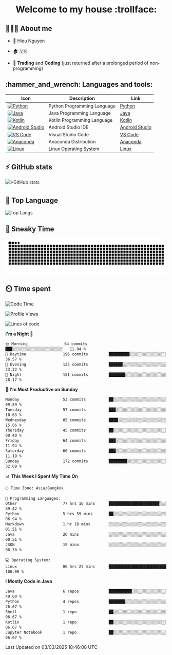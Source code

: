<h1 align="center">Welcome to my house :trollface:</h1>

<h2 align="left">👨🏻‍💻 About me</h2>

- 🪪 Hieu Nguyen

- 🏠 🇻🇳

- 📄 **Trading** and **Coding** (just returned after a prolonged period of non-programming)


<h2 align="left">:hammer_and_wrench: Languages and tools:</h2>

| Icon | Description | Link |
|---|---|---|
| [![Python](https://skillicons.dev/icons?i=python)](https://www.python.org/) | Python Programming Language | [Python](https://www.python.org/) |
| [![Java](https://skillicons.dev/icons?i=java)](https://www.java.com/) | Java Programming Language | [Java](https://www.java.com/) | 
| [![Kotlin](https://skillicons.dev/icons?i=kotlin)](https://kotlinlang.org/) | Kotlin Programming Language | [Kotlin](https://kotlinlang.org/) |
| [![Android Studio](https://skillicons.dev/icons?i=androidstudio)](https://developer.android.com/studio) | Android Studio IDE | [Android Studio](https://developer.android.com/studio) |
| [![VS Code](https://skillicons.dev/icons?i=vscode)](https://code.visualstudio.com/) | Visual Studio Code | [VS Code](https://code.visualstudio.com/) |
| [![Anaconda](https://skillicons.dev/icons?i=anaconda)](https://www.anaconda.com/) | Anaconda Distribution | [Anaconda](https://www.anaconda.com/) |
| [![Linux](https://skillicons.dev/icons?i=linux)](https://www.linux.org/) | Linux Operating System | [Linux](https://www.linux.org/) |


<h2>⚡ GitHub stats</h2>

![⚡GitHub stats](https://github-readme-stats-9793-ultimatebrok-projects.vercel.app/api?username=ultimateBroK&show_icons=true&theme=dark)

<h2>🥇 Top Language</h2>

![Top Langs](https://github-readme-stats-9793-ultimatebrok-projects.vercel.app/api/top-langs?username=ultimateBroK&size_weight=0.5&count_weight=0.5&layout=compact&theme=dark)

<h2>🐍 Sneaky Time</h2>

![Snake animation](https://raw.githubusercontent.com/ultimateBroK/ultimateBroK/output/github-contribution-grid-snake-dark.svg)

<h2>⏲️ Time spent</h2>

<!--START_SECTION:waka-->
![Code Time](http://img.shields.io/badge/Code%20Time-642%20hrs-blue)

![Profile Views](http://img.shields.io/badge/Profile%20Views-0-blue)

![Lines of code](https://img.shields.io/badge/From%20Hello%20World%20I%27ve%20Written-405.4%20thousand%20lines%20of%20code-blue)

**I'm a Night 🦉** 

```text
🌞 Morning                64 commits          ███░░░░░░░░░░░░░░░░░░░░░░   11.94 % 
🌆 Daytime                196 commits         █████████░░░░░░░░░░░░░░░░   36.57 % 
🌃 Evening                125 commits         ██████░░░░░░░░░░░░░░░░░░░   23.32 % 
🌙 Night                  151 commits         ███████░░░░░░░░░░░░░░░░░░   28.17 % 
```
📅 **I'm Most Productive on Sunday** 

```text
Monday                   53 commits          ██░░░░░░░░░░░░░░░░░░░░░░░   09.89 % 
Tuesday                  57 commits          ███░░░░░░░░░░░░░░░░░░░░░░   10.63 % 
Wednesday                85 commits          ████░░░░░░░░░░░░░░░░░░░░░   15.86 % 
Thursday                 45 commits          ██░░░░░░░░░░░░░░░░░░░░░░░   08.40 % 
Friday                   64 commits          ███░░░░░░░░░░░░░░░░░░░░░░   11.94 % 
Saturday                 60 commits          ███░░░░░░░░░░░░░░░░░░░░░░   11.19 % 
Sunday                   172 commits         ████████░░░░░░░░░░░░░░░░░   32.09 % 
```


📊 **This Week I Spent My Time On** 

```text
🕑︎ Time Zone: Asia/Bangkok

💬 Programming Languages: 
Other                    77 hrs 16 mins      ██████████████████████░░░   89.42 % 
Python                   5 hrs 59 mins       ██░░░░░░░░░░░░░░░░░░░░░░░   06.94 % 
Markdown                 1 hr 18 mins        ░░░░░░░░░░░░░░░░░░░░░░░░░   01.51 % 
Java                     26 mins             ░░░░░░░░░░░░░░░░░░░░░░░░░   00.51 % 
JSON                     19 mins             ░░░░░░░░░░░░░░░░░░░░░░░░░   00.38 % 

💻 Operating System: 
Linux                    86 hrs 25 mins      █████████████████████████   100.00 % 
```

**I Mostly Code in Java** 

```text
Java                     6 repos             ██████████░░░░░░░░░░░░░░░   40.00 % 
Python                   4 repos             ███████░░░░░░░░░░░░░░░░░░   26.67 % 
Shell                    1 repo              ██░░░░░░░░░░░░░░░░░░░░░░░   06.67 % 
Kotlin                   1 repo              ██░░░░░░░░░░░░░░░░░░░░░░░   06.67 % 
Jupyter Notebook         1 repo              ██░░░░░░░░░░░░░░░░░░░░░░░   06.67 % 
```




 Last Updated on 03/03/2025 18:46:08 UTC
<!--END_SECTION:waka-->
